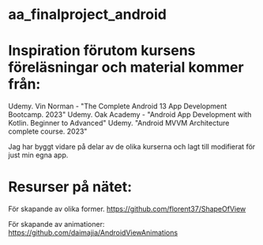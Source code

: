 # aa_finalproject_android #

# Inspiration förutom kursens föreläsningar och material kommer från:

Udemy. Vin Norman - "The Complete Android 13 App Development Bootcamp. 2023"
Udemy. Oak Academy - "Android App Development with Kotlin. Beginner to Advanced"
Udemy. "Android MVVM Architecture complete course. 2023"

Jag har byggt vidare på delar av de olika kurserna och lagt till modifierat för just min egna app. 

# Resurser på nätet:

För skapande av olika former.
https://github.com/florent37/ShapeOfView

För skapande av animationer:
https://github.com/daimajia/AndroidViewAnimations